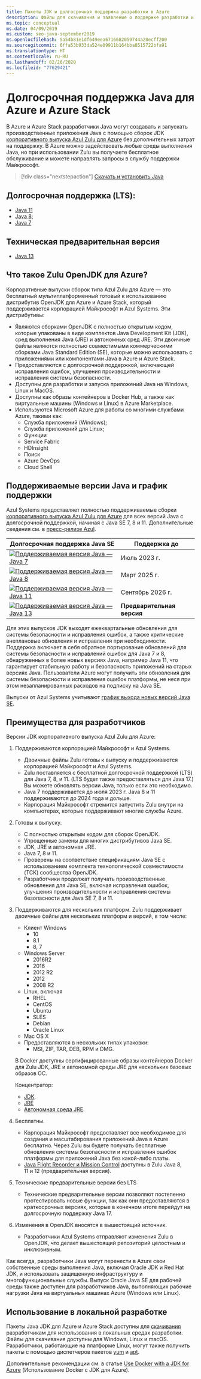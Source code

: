 ```yaml
---
title: Пакеты JDK и долгосрочная поддержка разработки в Azure
description: Файлы для скачивания и заявление о поддержке разработки и выполнения приложений на Java в Azure.
ms.topic: conceptual
ms.date: 04/09/2019
ms.custom: seo-java-september2019
ms.openlocfilehash: 5a54b81e1df649eea6716682059744a28ecff200
ms.sourcegitcommit: 6ffa53b933da524e09911b164bba8515722bfa91
ms.translationtype: HT
ms.contentlocale: ru-RU
ms.lasthandoff: 02/26/2020
ms.locfileid: "77629421"
---
```

# <a name="java-long-term-support-for-azure-and-azure-stack"></a>Долгосрочная поддержка Java для Azure и Azure Stack

В Azure и Azure Stack разработчики Java могут создавать и запускать производственные приложения Java с помощью сборок JDK [корпоративного выпуска Azul Zulu для Azure](https://www.azul.com/downloads/azure-only/zulu/) без дополнительных затрат на поддержку. В Azure можно задействовать любые среды выполнения Java, но при использовании Zulu вы получаете бесплатное обслуживание и можете направлять запросы в службу поддержки Майкрософт.

> [!div class="nextstepaction"]
> [Скачать и установить Java](java-jdk-install.md)

## <a name="long-term-support-lts"></a>Долгосрочная поддержка (LTS):

* [Java 11](https://www.azul.com/downloads/azure-only/zulu/?&version=java-11-lts)
* [Java 8](https://www.azul.com/downloads/azure-only/zulu/?&version=java-8-lts);
* [Java 7](https://www.azul.com/downloads/azure-only/zulu/?&version=java-7-lts)

## <a name="technical-preview"></a>Техническая предварительная версия

* [Java 13](https://www.azul.com/downloads/azure-only/zulu/?&version=java-13)

## <a name="what-is-the-zulu-openjdk-for-azure"></a>Что такое Zulu OpenJDK для Azure?

Корпоративные выпуски сборок типа Azul Zulu для Azure — это бесплатный мультиплатформенный готовый к использованию дистрибутив OpenJDK для Azure и Azure Stack, который поддерживается корпорацией Майкрософт и Azul Systems. Эти дистрибутивы:

* Являются сборками OpenJDK с полностью открытым кодом, которые упакованы в виде комплектов Java Development Kit (JDK), сред выполнения Java (JRE) и автономных сред JRE. Эти двоичные файлы являются полностью совместимыми коммерческими сборками Java Standard Edition (SE), которые можно использовать с приложениями или компонентами Java в Azure и Azure Stack.
* Предоставляются с долгосрочной поддержкой, включающей исправления ошибок, улучшения производительности и исправления системы безопасности.
* Доступны для разработки и запуска приложений Java на Windows, Linux и MacOS.
* Доступны как образы контейнеров в Docker Hub, а также как виртуальные машины (Windows и Linux) в Azure Marketplace.
* Используются Microsoft Azure для работы со многими службами Azure, такими как:
  * Служба приложений (Windows);
  * Служба приложений для Linux;
  * Функции
  * Service Fabric
  * HDInsight
  * Поиск
  * Azure DevOps
  * Cloud Shell  

## <a name="supported-java-versions-and-update-schedule"></a>Поддерживаемые версии Java и график поддержки

Azul Systems предоставляет полностью поддерживаемые сборки [корпоративного выпуска Azul Zulu для Azure](https://www.azul.com/downloads/azure-only/zulu/) для всех версий Java с долгосрочной поддержкой, начиная с Java SE 7, 8 и 11. Дополнительные сведения см. в [пресс-релизе Azul](https://www.azul.com/press_release/free-java-production-support-for-microsoft-azure-azure-stack).

|Долгосрочная поддержка Java SE  |Поддержка до  |
|---------|----------|
|[![Поддерживаемая версия Java — Java 7](../media/jdk/supported-java-versions-java-7.png)](https://www.azul.com/downloads/azure-only/zulu/?&version=java-7-lts) |Июль 2023 г. |
|[![Поддерживаемая версия Java — Java 8](../media/jdk/supported-java-versions-java-8.png)](https://www.azul.com/downloads/azure-only/zulu/?&version=java-8-lts) |Март 2025 г.|
|[![Поддерживаемая версия Java — Java 11](../media/jdk/supported-java-versions-java-11.png)](https://www.azul.com/downloads/azure-only/zulu/?&version=java-11-lts) |Сентябрь 2026 г.|
|[![Поддерживаемая версия Java — Java 13](../media/jdk/supported-java-versions-java-13.png)](https://www.azul.com/downloads/azure-only/zulu/?&version=java-13) |**Предварительная версия**|

Для этих выпусков JDK выходят ежеквартальные обновления для системы безопасности и исправления ошибок, а также критические внеплановые обновления и исправления при необходимости.  Поддержка включает в себя обратное портирование обновлений для системы безопасности и исправлений ошибок для Java 7 и 8, обнаруженных в более новых версиях Java, например Java 11, что гарантирует стабильную работу и безопасность приложений на старых версиях Java.  Пользователи Azure могут получить эти обновления для системы безопасности и исправления ошибок платформы, не неся при этом незапланированных расходов на подписку на Java SE.

Выпуски от Azul Systems учитывают [график выхода новых версий Java SE](https://www.azul.com/products/azul_support_roadmap/).

## <a name="benefits-for-developers"></a>Преимущества для разработчиков

Версии JDK корпоративного выпуска Azul Zulu для Azure:

1. Поддерживаются корпорацией Майкрософт и Azul Systems.

   * Двоичные файлы Zulu готовы к выпуску и поддерживаются корпорацией Майкрософт и Azul Systems.
   * Zulu поставляется с бесплатной долгосрочной поддержкой (LTS) для Java 7, 8, и 11. (LTS будет также предоставляться для Java 17.) Вы можете обновлять версии Java, только если это необходимо.
   * Java 7 поддерживается до июля 2023 г. Java 8 и 11 поддерживаются до 2024 года и дольше.
   * Корпорация Майкрософт стремится запустить Zulu внутри на компьютерах, которые поддерживают многие службы Azure.

2. Готовы к выпуску.

   * С полностью открытым кодом для сборок OpenJDK.
   * Упрощенные замены для многих дистрибутивов Java SE.
   * JDK, JRE и автономная JRE.
   * Java 7, 8 и 11.
   * Проверены на соответствие спецификациям Java SE с использованием комплекта технологической совместимости (TCK) сообщества OpenJDK.
   * Разработчики продолжат получать производственные обновления для Java SE, включая исправления ошибок, улучшения производительности и исправления системы безопасности для Java SE 7, 8 и 11.

3. Поддерживаются для нескольких платформ. Zulu поддерживает двоичные файлы для нескольких платформ и версий, в том числе:

   * Клиент Windows
     * 10
     * 8.1
     * 8, 7
   * Windows Server
     * 2016R2
     * 2016
     * 2012 R2
     * 2012
     * 2008 R2
   * Linux, включая
     * RHEL
     * CentOS
     * Ubuntu
     * SLES
     * Debian
     * Oracle Linux
   * Mac OS X
   * Предоставляются в нескольких типах упаковки:
     * MSI, ZIP, TAR, DEB, RPM и DMG.

    В Docker доступны сертифицированные образы контейнеров Docker для Zulu JDK, JRE и автономной среды JRE для нескольких базовых образов ОС.

    Концентратор:

    * [JDK](https://hub.docker.com/_/microsoft-java-jdk).
    * [JRE](https://hub.docker.com/_/microsoft-java-jre)
    * [Автономная среда JRE](https://hub.docker.com/_/microsoft-java-jre-headless).

4. Бесплатны.

   * Корпорация Майкрософт предоставляет все необходимое для создания и масштабирования приложений Java в Azure бесплатно. Через Zulu вы будете получать бесплатные обновления системы безопасности и исправления ошибок платформы для приложений Java без какой-либо платы.
   * [Java Flight Recorder и Mission Control](java-jdk-flight-recorder-and-mission-control.md) доступны в Zulu Java 8, 11 и 12 (предварительная версия).

5. Технические предварительные версии без LTS

   * Технические предварительные версии позволяют постепенно протестировать новые функции, так как они предоставляются в краткосрочных версиях, которые в конечном итоге перейдут на долгосрочную поддержку Java 17.

6. Изменения в OpenJDK вносятся в вышестоящий источник.

   * Разработчики Azul Systems отправляют изменения Zulu в OpenJDK, что делает вышестоящий репозиторий целостным и инклюзивным.

Как всегда, разработчики Java могут перенести в Azure свои собственные среды выполнения Java, включая Oracle JDK и Red Hat JDK, и использовать защищенную инфраструктуру и многофункциональные службы. Выпуск Oracle Java SE для рабочей среды также доступен для разработчиков Java, выполняющих рабочие нагрузки Java на виртуальных машинах Azure (Windows или Linux).

## <a name="use-for-local-development"></a>Использование в локальной разработке

Пакеты Java JDK для Azure и Azure Stack доступны для [скачивания](https://www.azul.com/downloads/azure-only/zulu/) разработчикам для использования в локальных средах разработки. Файлы для скачивания доступны для Windows, Linux и macOS. Разработчики, работающие на платформе Linux, могут также получить пакеты с помощью диспетчеров пакетов [yum](https://www.azul.com/downloads/azure-only/zulu/#yum-repo) и [apt](https://www.azul.com/downloads/azure-only/zulu/#apt-repo).

Дополнительные рекомендации см. в статье [Use Docker with a JDK for Azure](java-jdk-docker-images.md) (Использование Docker с JDK для Azure).
